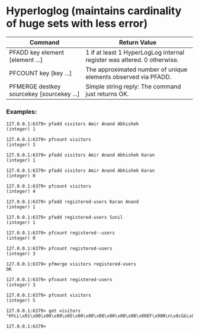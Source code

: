 # Hyperloglog (maintains cardinality of huge sets with less error)


| Command                                   | Return Value                                                            |
|-------------------------------------------|-------------------------------------------------------------------------|
| PFADD key element [element ...]           | 1 if at least 1 HyperLogLog internal register was altered. 0 otherwise. |
| PFCOUNT key [key ...]                     | The approximated number of unique elements observed via PFADD.          |
| PFMERGE destkey sourcekey [sourcekey ...] | Simple string reply: The command just returns OK.                       |


### Examples:


```
127.0.0.1:6379> pfadd visitors Amir Anand Abhishek
(integer) 1
```
```
127.0.0.1:6379> pfcount visitors
(integer) 3
```
```
127.0.0.1:6379> pfadd visitors Amir Anand Abhishek Karan
(integer) 1
```
```
127.0.0.1:6379> pfadd visitors Amir Anand Abhishek Karan
(integer) 0
```
```
127.0.0.1:6379> pfcount visitors
(integer) 4
```
```
127.0.0.1:6379> pfadd registered-users Karan Anand
(integer) 1
```
```
127.0.0.1:6379> pfadd registered-users Sunil
(integer) 1
```
```
127.0.0.1:6379> pfcount registered--users
(integer) 0
```
```
127.0.0.1:6379> pfcount registered-users
(integer) 3
```
```
127.0.0.1:6379> pfmerge visitors registered-users
OK
```
```
127.0.0.1:6379> pfcount registered-users
(integer) 3
```
```
127.0.0.1:6379> pfcount visitors
(integer) 5
```
```
127.0.0.1:6379> get visitors
"HYLL\x01\x00\x00\x00\x05\x00\x00\x00\x00\x00\x00\x00EF\x90N\n\x8cG&\x84_\xdb\x80B\x8e\x80C\x16"

127.0.0.1:6379>

```